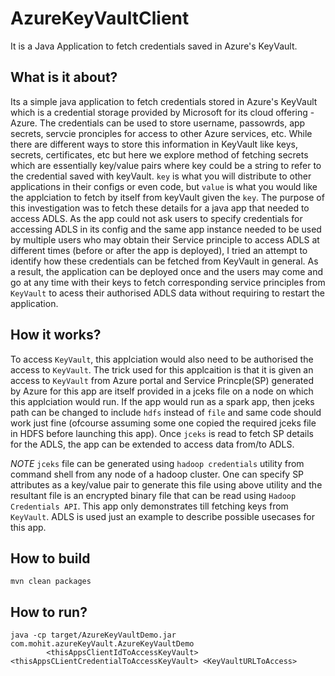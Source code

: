 # AzureKeyVaultClient

It is a Java Application to fetch credentials saved in Azure's KeyVault.


## What is it about?

Its a simple java application to fetch credentials stored in Azure's KeyVault which is a credential storage provided by
Microsoft for its cloud offering - Azure. The credentials can be used to store username, passowrds, app secrets,
servcie pronciples for access to other Azure services, etc.
While there are different ways to store this information in KeyVault like keys, secrets, certificates, etc but here we explore
method of fetching secrets which are essentially key/value pairs where key could be a string to refer to the credential
saved with keyVault. `key` is what you will distribute to other applications in their configs or even code, but `value` 
is what you would like the applciation to fetch by itself from keyVault given the `key`.
The purpose of this investigation was to fetch these details for a java app that needed to access ADLS. As the app could
not ask users to specify credentials for accessing ADLS in its config and the same app instance needed to be used by
multiple users who may obtain their Service principle to access ADLS at different times (before or after the app is
deployed), I tried an attempt to identify how these credentials can be fetched from KeyVault in general.
As a result, the application can be deployed once and the users may come and go at any time with their keys to fetch
corresponding service principles from `KeyVault` to acess their authorised ADLS data without requiring to restart the
application.

## How it works?

To access `KeyVault`, this applciation would also need to be authorised the access to `KeyVault`. 
The trick used for this applcaition is that it is given an access to `KeyVault` from Azure portal and Service
Princple(SP) generated by Azure for this app are itself provided in a jceks file on a node on which this applciation
would run. If the app would run as a spark app, then jceks path can be changed to include `hdfs` instead of `file` and
same code should work just fine (ofcourse assuming some one copied the required jceks file in HDFS before launching this
app).
Once `jceks` is read to fetch SP details for the ADLS, the app can be extended to access data from/to ADLS.

*NOTE* `jceks` file can be generated using `hadoop credentials` utility from command shell from any node of a hadoop
cluster. One can specify SP attributes as a key/value pair to generate this file using above utility and the resultant
file is an encrypted binary file that can be read using `Hadoop Credentials API`.
This app only demonstrates till fetching keys from `KeyVault`. ADLS is used just an example to describe possible
usecases for this app.

## How to build

```
mvn clean packages
```

## How to run?
```
java -cp target/AzureKeyVaultDemo.jar com.mohit.azureKeyVault.AzureKeyVaultDemo  
        <thisAppsClientIdToAccessKeyVault>  <thisAppsCLientCredentialToAccessKeyVault> <KeyVaultURLToAccess>
```



